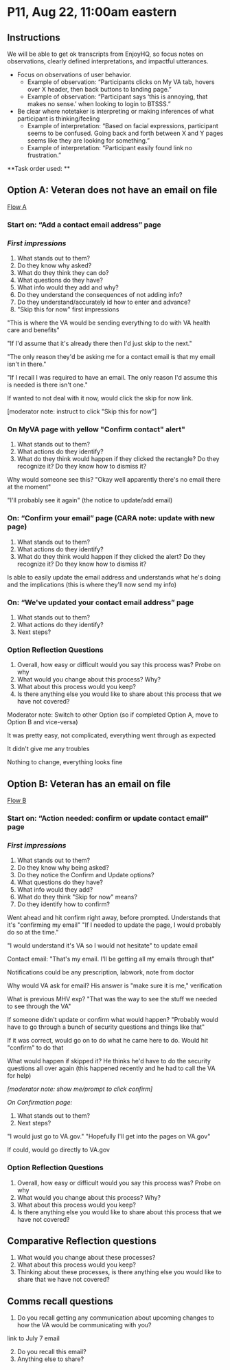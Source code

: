 
# **P11, Aug 22, 11:00am eastern**


## **Instructions**

We will be able to get ok transcripts from EnjoyHQ, so focus notes on observations, clearly defined interpretations, and impactful utterances.


* Focus on observations of user behavior.
    * Example of observation: “Participants clicks on My VA tab, hovers over X header, then back buttons to landing page.”
    * Example of observation: “Participant says ‘this is annoying, that makes no sense.’ when looking to login to BTSSS.”
* Be clear where notetaker is interpreting or making inferences of what participant is thinking/feeling
    * Example of interpretation: “Based on facial expressions, participant seems to be confused. Going back and forth between X and Y pages seems like they are looking for something.”
    * Example of interpretation: “Participant easily found link no frustration.”


**Task order used: **





## **Option A: Veteran does not have an email on file**

[Flow A](https://www.figma.com/proto/CAChU51fWYMZsgDR5RXeSc/MHV-Landing-Page?page-id=5465%3A1304&node-id=5861-21571&viewport=26%2C-947%2C0.42&t=spgbQ62qjaRH4JSQ-1&scaling=min-zoom&content-scaling=fixed&starting-point-node-id=5861%3A21571&show-proto-sidebar=1)

### **Start on: “Add a contact email address” page**


### ***First impressions***


1. What stands out to them?
2. Do they know why asked?
3. What do they think they can do?
4. What questions do they have?
5. What info would they add and why?
6. Do they understand the consequences of not adding info?
7. Do they understand/accurately id how to enter and advance?
8.  "Skip this for now" first impressions

"This is where the VA would be sending everything to do with VA health care and benefits"

"If I'd assume that it's already there then I'd just skip to the next."

"The only reason they'd be asking me for a contact email is that my email isn't in there."

"If I recall I was required to have an email. The only reason I'd assume this is needed is there isn't one."

If wanted to not deal with it now, would click the skip for now link.



[moderator note: instruct to click "Skip this for now"]


### **On MyVA page with yellow "Confirm contact" alert"**

1. What stands out to them?
2. What actions do they identify?
3. What do they think  would happen if they clicked the rectangle? Do they recognize it? Do they know how to dismiss it?

Why would someone see this? "Okay well apparently there's no email there at the moment"

"I'll probably see it again" (the notice to update/add email)

   
### **On: “Confirm your email” page**  (CARA note: update with new page)

1. What stands out to them?
2. What actions do they identify?
3. What do they think would happen if they clicked the alert? Do they recognize it? Do they know how to dismiss it?

Is able to easily update the email address and understands what he's doing and the implications (this is where they'll now send my info)

### **On: “We've updated your contact email address” page**

1. What stands out to them?
2. What actions do they identify?
3. Next steps?

### **Option Reflection Questions**

1. Overall, how easy or difficult would you say this process was? Probe on why
2. What would you change about this process? Why?
3. What about this process would you keep?
4. Is there anything else you would like to share about this process that we have not covered?

Moderator note: Switch to other Option (so if completed Option A, move to Option B and vice-versa)

It was pretty easy, not complicated, everything went through as expected

It didn't give me any troubles

Nothing to change, everything looks fine 

## **Option B: Veteran has an email on file**

[Flow B](https://www.figma.com/proto/CAChU51fWYMZsgDR5RXeSc/MHV-Landing-Page?page-id=5465%3A1304&node-id=5861-19456&viewport=26%2C-947%2C0.42&t=spgbQ62qjaRH4JSQ-1&scaling=min-zoom&content-scaling=fixed&starting-point-node-id=5861%3A19456&show-proto-sidebar=1)

### **Start on: “Action needed: confirm or update contact email” page**


### ***First impressions***

1. What stands out to them?
2. Do they know why being asked?
3. Do they notice the Confirm and Update options?
5. What questions do they have?
6. What info would they add?
7. What do they think "Skip for now" means?
8. Do they identify how to confirm?

Went ahead and hit confirm right away, before prompted. Understands that it's "confirming my email"
"If I needed to update the page, I would probably do so at the time."

"I would understand it's VA so I would not hesitate" to update email

Contact email: "That's my email. I'll be getting all my emails through that"

Notifications could be any prescription, labwork, note from doctor

Why would VA ask for email? His answer is "make sure it is me," verification

What is previous MHV exp? "That was the way to see the stuff we needed to see through the VA"

If someone didn't update or confirm what would happen? "Probably would have to go through a bunch of security questions and things like that"

If it was correct, would go on to do what he came here to do. Would hit "confirm" to do that

What would happen if skipped it? He thinks he'd have to do the security questions all over again (this happened recently and he had to call the VA for help)


_[moderator note: show me/prompt to click confirm]_

*On Confirmation page:*

1. What stands out to them?
2. Next steps?

"I would just go to VA.gov." "Hopefully I'll get into the pages on VA.gov"

If could, would go directly to VA.gov

### **Option Reflection Questions**

1. Overall, how easy or difficult would you say this process was? Probe on why
2. What would you change about this process? Why?
3. What about this process would you keep?
4. Is there anything else you would like to share about this process that we have not covered?


## **Comparative Reflection questions**

1. What would you change about these processes?
2. What about this process would you keep?
3. Thinking about these processes, is there anything else you would like to share that we have not covered?

## **Comms recall questions**
1. Do you recall getting any communication about upcoming changes to how the VA would be communicating with you?

link to July 7 email 

2. Do you recall this email?
3. Anything else to share?
